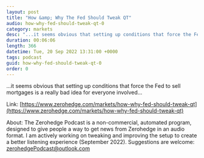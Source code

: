 ```yaml
---
layout: post
title: "How &amp; Why The Fed Should Tweak QT"
audio: how-why-fed-should-tweak-qt-0
category: markets
desc: "...it seems obvious that setting up conditions that force the Fed to sell mortgages is a really bad idea for everyone involved..."
duration: 00:06:06
length: 366
datetime: Tue, 20 Sep 2022 13:31:00 +0000
tags: podcast
guid: how-why-fed-should-tweak-qt-0
order: 0
---
```

...it seems obvious that setting up conditions that force the Fed to sell mortgages is a really bad idea for everyone involved...

Link: [https://www.zerohedge.com/markets/how-why-fed-should-tweak-qt](https://www.zerohedge.com/markets/how-why-fed-should-tweak-qt)

About: The Zerohedge Podcast is a non-commercial, automated program, designed to give people a way to get news from Zerohedge in an audio format.  I am actively working on tweaking and improving the setup to create a better listening experience (September 2022).  Suggestions are welcome: [zerohedgePodcast@outlook.com](mailto:zerohedgePodcast@outlook.com)